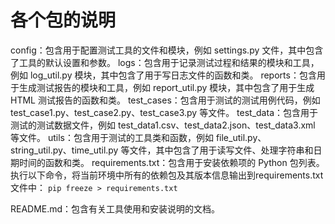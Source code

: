 # 各个包的说明

config：包含用于配置测试工具的文件和模块，例如 settings.py 文件，其中包含了工具的默认设置和参数。
logs：包含用于记录测试过程和结果的模块和工具，例如 log_util.py 模块，其中包含了用于写日志文件的函数和类。
reports：包含用于生成测试报告的模块和工具，例如 report_util.py 模块，其中包含了用于生成 HTML 测试报告的函数和类。
test_cases：包含用于测试的测试用例代码，例如 test_case1.py、test_case2.py、test_case3.py 等文件。
test_data：包含用于测试的测试数据文件，例如 test_data1.csv、test_data2.json、test_data3.xml 等文件。
utils：包含用于测试的工具类和函数，例如 file_util.py、string_util.py、time_util.py 等文件，其中包含了用于读写文件、处理字符串和日期时间的函数和类。
requirements.txt：包含用于安装依赖项的 Python 包列表。
执行以下命令，将当前环境中所有的依赖包及其版本信息输出到requirements.txt文件中：
```pip freeze > requirements.txt```

README.md：包含有关工具使用和安装说明的文档。